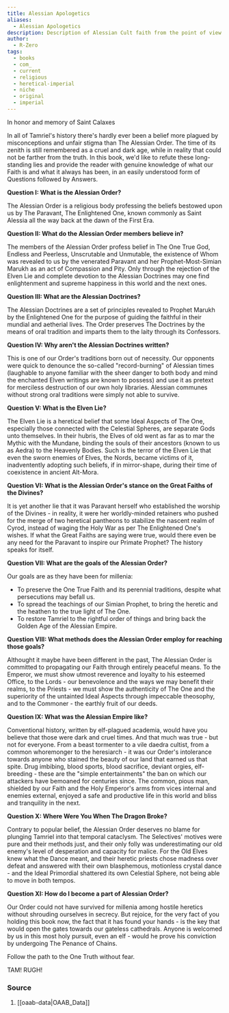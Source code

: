 ```yaml
---
title: Alessian Apologetics
aliases:
  - Alessian Apologetics
description: Description of Alessian Cult faith from the point of view of a contemporary cultist. Strongly contradicts with the mainstream views on them.
author:
  - R-Zero
tags:
  - books
  - com_
  - current
  - religious
  - heretical-imperial
  - niche
  - original
  - imperial
---
```

In honor and memory
of Saint Calaxes

In all of Tamriel's history there's hardly ever been a belief more plagued by misconceptions and unfair stigma than The Alessian Order. The time of its zenith is still remembered as a cruel and dark age, while in reality that could not be farther from the truth. In this book, we'd like to refute these long-standing lies and provide the reader with genuine knowledge of what our Faith is and what it always has been, in an easily understood form of Questions followed by Answers.

**Question I: What is the Alessian Order?**

The Alessian Order is a religious body professing the beliefs bestowed upon us by The Paravant, The Enlightened One, known commonly as Saint Alessia all the way back at the dawn of the First Era.

**Question II: What do the Alessian Order members believe in?**

The members of the Alessian Order profess belief in The One True God, Endless and Peerless, Unscrutable and Unmutable, the existence of Whom was revealed to us by the venerated Paravant and her Prophet-Most-Simian Marukh as an act of Compassion and Pity. Only through the rejection of the Elven Lie and complete devotion to the Alessian Doctrines may one find enlightenment and supreme happiness in this world and the next ones.

**Question III: What are the Alessian Doctrines?**

The Alessian Doctrines are a set of principles revealed to Prophet Marukh by the Enlightened One for the purpose of guiding the faithful in their mundial and aetherial lives. The Order preserves The Doctrines by the means of oral tradition and imparts them to the laity through its Confessors.

**Question IV: Why aren't the Alessian Doctrines written?**

This is one of our Order's traditions born out of necessity. Our opponents were quick to denounce the so-called "record-burning" of Alessian times (laughable to anyone familiar with the sheer danger to both body and mind the enchanted Elven writings are known to possess) and use it as pretext for merciless destruction of our own holy libraries. Alessian communes without strong oral traditions were simply not able to survive.

**Question V: What is the Elven Lie?**

The Elven Lie is a heretical belief that some Ideal Aspects of The One, especially those connected with the Celestial Spheres, are separate Gods unto themselves. In their hubris, the Elves of old went as far as to mar the Mythic with the Mundane, binding the souls of their ancestors (known to us as Aedra) to the Heavenly Bodies. Such is the terror of the Elven Lie that even the sworn enemies of Elves, the Nords, became victims of it, inadventently adopting such beliefs, if in mirror-shape, during their time of coexistence in ancient Alt-Mora.

**Question VI: What is the Alessian Order's stance on the Great Faiths of the Divines?**

It is yet another lie that it was Paravant herself who established the worship of the Divines - in reality, it were her worldly-minded retainers who pushed for the merge of two heretical pantheons to stabilize the nascent realm of Cyrod, instead of waging the Holy War as per The Enlightened One's wishes. If what the Great Faiths are saying were true, would there even be any need for the Paravant to inspire our Primate Prophet? The history speaks for itself.

**Question VII: What are the goals of the Alessian Order?**

Our goals are as they have been for millenia:
- To preserve the One True Faith and its perennial traditions, despite what persecutions may befall us.
- To spread the teachings of our Simian Prophet, to bring the heretic and the heathen to the true light of The One.
- To restore Tamriel to the rightful order of things and bring back the Golden Age of the Alessian Empire.

**Question VIII: What methods does the Alessian Order employ for reaching those goals?**

Althought it maybe have been different in the past, The Alessian Order is committed to propagating our Faith through entirely peaceful means. To the Emperor, we must show utmost reverence and loyalty to his esteemed Office, to the Lords - our benevolence and the ways we may benefit their realms, to the Priests - we must show the authenticity of The One and the superiority of the untainted Ideal Aspects through impeccable theosophy, and to the Commoner - the earthly fruit of our deeds.

**Question IX: What was the Alessian Empire like?**

Conventional history, written by elf-plagued academia, would have you believe that those were dark and cruel times. And that much was true - but not for everyone. From a beast tormenter to a vile daedra cultist, from a common whoremonger to the heresiarch - it was our Order's intolerance towards anyone who stained the beauty of our land that earned us that spite. Drug imbibing, blood sports, blood sacrifice, deviant orgies, elf-breeding - these are the "simple entertainments" the ban on which our attackers have bemoaned for centuries since. The common, pious man, shielded by our Faith and the Holy Emperor's arms from vices internal and enemies external, enjoyed a safe and productive life in this world and bliss and tranquility in the next.

**Question X: Where Were You When The Dragon Broke?**

Contrary to popular belief, the Alessian Order deserves no blame for plunging Tamriel into that temporal cataclysm. The Selectives' motives were pure and their methods just, and their only folly was underestimating our old enemy's level of desperation and capacity for malice. For the Old Elves knew what the Dance meant, and their heretic priests chose madness over defeat and answered with their own blasphemous, motionless crystal dance - and the Ideal Primordial shattered its own Celestial Sphere, not being able to move in both tempos.

**Question XI: How do I become a part of Alessian Order?**

Our Order could not have survived for millenia among hostile heretics without shrouding ourselves in secrecy. But rejoice, for the very fact of you holding this book now, the fact that it has found your hands - is the key that would open the gates towards our gateless cathedrals.
Anyone is welcomed by us in this most holy pursuit, even an elf - would he prove his conviction by undergoing The Penance of Chains.

Follow the path to the One Truth without fear.

TAM! RUGH!
### Source
1. [[oaab-data|OAAB_Data]]